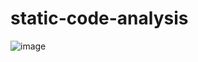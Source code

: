 # static-code-analysis
![image](https://github.com/user-attachments/assets/4b74178e-2421-4699-858c-60aef9d57d5e)
